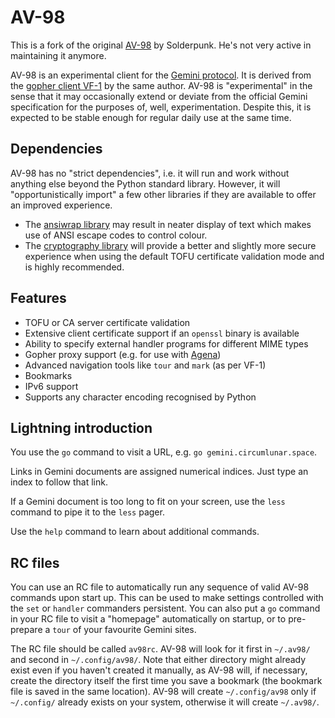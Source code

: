 # AV-98

This is a fork of the original [AV-98](https://tildegit.org/solderpunk/AV-98)
by Solderpunk. He's not very active in maintaining it anymore.

AV-98 is an experimental client for the
[Gemini protocol](https://gemini.circumlunar.space).  It is derived from the
[gopher client VF-1](https://github.com/solderpunk/VF-1) by the same author.
AV-98 is "experimental" in the sense that it may occasionally extend or deviate
from the official Gemini specification for the purposes of, well,
experimentation.  Despite this, it is expected to be stable enough for regular
daily use at the same time.

## Dependencies

AV-98 has no "strict dependencies", i.e. it will run and work without anything
else beyond the Python standard library.  However, it will "opportunistically
import" a few other libraries if they are available to offer an improved
experience.

* The [ansiwrap library](https://pypi.org/project/ansiwrap/) may result in
  neater display of text which makes use of ANSI escape codes to control colour.
* The [cryptography library](https://pypi.org/project/cryptography/) will
  provide a better and slightly more secure experience when using the default
  TOFU certificate validation mode and is highly recommended.

## Features

* TOFU or CA server certificate validation
* Extensive client certificate support if an `openssl` binary is available
* Ability to specify external handler programs for different MIME types
* Gopher proxy support (e.g. for use with
  [Agena](https://tildegit.org/solderpunk/agena))
* Advanced navigation tools like `tour` and `mark` (as per VF-1)
* Bookmarks
* IPv6 support
* Supports any character encoding recognised by Python

## Lightning introduction

You use the `go` command to visit a URL, e.g. `go gemini.circumlunar.space`.

Links in Gemini documents are assigned numerical indices.  Just type an index to
follow that link.

If a Gemini document is too long to fit on your screen, use the `less` command
to pipe it to the `less` pager.

Use the `help` command to learn about additional commands.

## RC files

You can use an RC file to automatically run any sequence of valid AV-98
commands upon start up.  This can be used to make settings controlled with the
`set` or `handler` commanders persistent.  You can also put a `go` command in
your RC file to visit a "homepage" automatically on startup, or to pre-prepare
a `tour` of your favourite Gemini sites.

The RC file should be called `av98rc`.  AV-98 will look for it first in
`~/.av98/` and second in `~/.config/av98/`.  Note that either directory might
already exist even if you haven't created it manually, as AV-98 will, if
necessary, create the directory itself the first time you save a bookmark (the
bookmark file is saved in the same location).  AV-98 will create
`~/.config/av98` only if `~/.config/` already exists on your system, otherwise
it will create `~/.av98/`.
